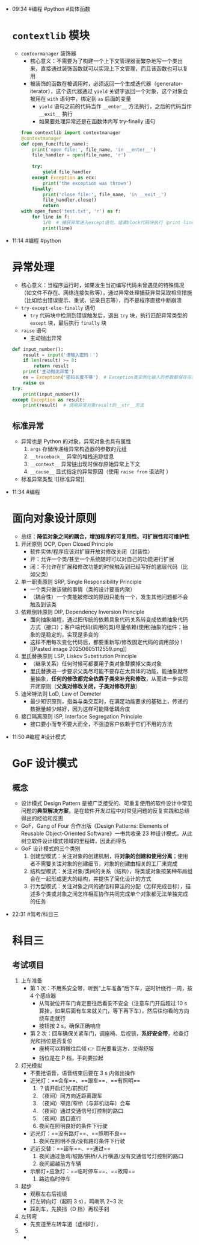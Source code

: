 
- 09:34 
	#编程 #python #具体函数 
	# `contextlib` 模块
	
	- `contexrmanager` 装饰器
		- 核心意义：不需要为了构建一个上下文管理器而繁杂地写一个类出来，直接通过装饰函数就可以实现上下文管理，而且该函数也可以复用
		- 被装饰的函数在被调用时，必须返回一个生成迭代器（generator-iterator），这个迭代器通过 `yield` 关键字返回一个对象，这个对象会被用在 `with` 语句中，绑定到 ` as ` 后面的变量
			- `yield` 语句之前的代码当作 `__enter__` 方法执行，之后的代码当作 `__exit__` 执行
			- 如果要处理异常还是在函数体内写 try-finally 语句
		```python
		from contextlib import contextmanager
		@contextmanager
		def open_func(file_name):
			print('open file:', file_name, 'in __enter__')
			file_handler = open(file_name, 'r')
			
			try:
				yield file_handler
			except Exception as ecx:
				print('the exception was thrown')
			finally:
				print('close file:', file_name, 'in __exit__')
				file_handler.close()
				return
		with open_func('test.txt', 'r') as f:
			for line in f:
				1/0  # 捕获异常进入except语句，结束block代码块执行（print line），接着进入finally语句体
				print(line) 	
		```   
- 11:14 
	#编程 #python 
	# 异常处理
	- 核心意义：当程序运行时，如果发生当初编写代码未曾遇见的特殊情况（如文件不存在、网络连接失败等），通过异常处理捕获异常采取相应措施（比如给出错误提示、重试、记录日志等），而不是程序直接中断崩溃
	- `try-except-else-finally` 语句
		- `try` 代码块中检测到错误触发后，退出 `try` 块，执行匹配异常类型的 `except` 块，最后执行 `finally` 块
	- `raise` 语句
		- 主动抛出异常
	```python
	def input_number():
	    result = input('请输入密码：')
	    if len(result) >= 8:
	        return result
	    print('主动抛出异常')
	    ex = Exception('密码长度不够')  # Exception类实例化输入的参数都保存在异常对象的args属性中，同时也对__str__方法做出参数输入
	    raise ex  
	try:
	    print(input_number())
	except Exception as result:
	    print(result)  # 调用异常对象result的__str__方法
	```
	
	## 标准异常
	- 异常也是 Python 的对象，异常对象也具有属性
		1. `args` 存储传递给异常构造器的参数的元组
		2. `__traceback__` 异常的堆栈追踪信息
		3. `__context__` 异常链出现时保存原始异常上下文
		4. `__cause__` 显式指定的异常原因（使用 `raise from` 语法时 ）
	- 标准异常类型
	 ![[标准异常]]
	
	 
- 11:34 
	#编程 
	# 面向对象设计原则
	- 总结：**降低对象之间的耦合，增加程序的可复用性、可扩展性和可维护性**
	1. 开闭原则 OCP, Open Closed Principle
		- 软件实体/程序应该对扩展开放对修改关闭（封装性）
		- 开：允许一个类/甚至一个系统随时可以对自己的功能进行扩展
		- 闭：不允许在扩展和修改功能的时候触及到已经写好的底层代码（比如父类）
	2. 单一职责原则 SRP, Single Responsibility Principle
		- 一个类只做该做的事情（类的设计要高内聚）
		- （耦合性）一个类能被修改的原因只能有一个，发生其他问题都不会触及到该类
	3. 依赖倒转原则 DIP, Dependency Inversion Principle
		- 面向抽象编程，通过把传统的依赖具象代码关系转变成依赖抽象代码方式（接口）；客户端代码(调用的类)尽量依赖(使用)抽象的组件；抽象的是稳定的，实现是多变的
		- 这样不用每次变化代码后，都要重新写/修改固定代码的调用部分
		![[Pasted image 20250605112559.png]] 
	4. 里氏替换原则 LSP, Liskov Substitution Principle
		- （继承关系）任何时候可都要用子类对象替换掉父类对象
		- 里氏替换进一步要求父类尽可能不要存在太具体的功能，能抽象就尽量抽象，**任何的修改都完全依靠子类来补充和修改**，从而进一步实现开闭原则（**父类对修改关闭，子类对修改开放**）
	5. 迪米特法则 LoD, Law of Demeter
		- 最少知识原则，指类与类交互时，在满足功能要求的基础上，传递的数据量越少越好，因为这样可能降低耦合度
	6. 接口隔离原则 ISP, Interface Segregation Principle
		- 接口要小而专不要大而全，不强迫客户依赖于它们不用的方法
- 11:50 
	#编程 #设计模式
	# GoF 设计模式
	## 概念
	- 设计模式 Design Pattern 是被广泛接受的、可重复使用的软件设计中常见问题的**典型解决方案**，是在软件开发过程中对常见问题的反复实践和总结得出的经验和反思
	- GoF，Gang of Four 合作出版《Design Patterns: Elements of Reusable Object-Oriented Software》一书共收录 23 种设计模式，从此树立软件设计模式领域的里程碑，因此而得名
	- GoF 设计模式的三个类别
		1. 创建型模式：关注对象的创建机制，将**对象的创建和使用分离**；使用者不需要关注对象的创建细节，对象的创建由相关的工厂来完成
		2. 结构型模式：关注对象/类间的关系（结构），将类或对象按某种布局组合在一起形成更大的结构，并提供了简化设计的方式
		3. 行为型模式：关注对象之间的通信和算法的分配（怎样完成目标），描述多个类或对象之间怎样相互协作共同完成单个对象都无法单独完成的任务
	 
- 22:31 
	#驾考/科目三
	# 科目三
	## 考试项目
	1. 上车准备
		- 第 1 次：不用系安全带，听到“上车准备”后下车，逆时针绕行一周，按 4 个感应器
			- 从驾驶位开车门肯定要往后看安不安全（注意车门开启超过 10 s 算挂，如果后面有车来就关门，等下再下车），然后往你看的方向绕车走就行
			- 按钮按 2 s，确保正确响应
		- 第 2 次：回车确保关紧车门，调座椅、后视镜，**系好安全带**，检查灯光和挡位是否复位
			- 座椅可以稍微往后倾 👉 目光要看远方，坐得舒服
			- 挡位是在 P 档，手刹要拉起
	2. 灯光模拟
		- 不要抢语音，语音结束后要在 3 s 内做出操作 
		- 近光灯：==会车==、==跟车==、==有照明==
			1.  ？请开启灯光/前照灯
			2. （夜间）同方向近距离跟车
			3. （夜间）窄路/窄桥（与非机动车）会车
			4. （夜间）通过交通信号灯控制的路口
			5. （夜间）路口直行
			6. 夜间在照明良好的条件下行驶
		- 远光灯：==没有路灯==、==照明不良==
			1. 夜间在照明不良/没有路灯条件下行驶
		- 远近交替：==超车==、==通过==
			1.  夜间通过急弯/坡路/拱桥/人行横道/没有交通信号灯控制的路口
			2. 夜间超越前方车辆
		- 示廓灯+应急灯：==临时停车==、==故障==
			1. 路边临时停车 
	3. 起步
		- 观察左右后视镜
		- 打左转向灯（起码 3 s），鸣喇叭 2~3 次
		- 踩刹车，先换挡（D 档）再松手刹
	4. 左转弯
		- 先变道至左转车道（虚线时），
	5. 
		-  